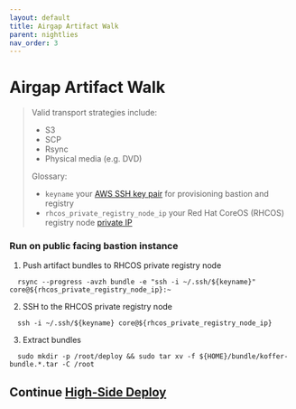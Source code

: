 ```yaml
---
layout: default
title: Airgap Artifact Walk
parent: nightlies
nav_order: 3
---
```


# Airgap Artifact Walk
> Valid transport strategies include:
>  - S3
>  - SCP
>  - Rsync
>  - Physical media (e.g. DVD)
>
> Glossary:
>  - `keyname` your [AWS SSH key pair](https://console.amazonaws-us-gov.com/ec2/home?#KeyPairs) for provisioning bastion and registry
>  - `rhcos_private_registry_node_ip` your Red Hat CoreOS (RHCOS) registry node [private IP](https://console.amazonaws-us-gov.com/ec2/home?#Instances)
>    

### Run on public facing bastion instance
  1. Push artifact bundles to RHCOS private registry node
```
  rsync --progress -avzh bundle -e "ssh -i ~/.ssh/${keyname}" core@${rhcos_private_registry_node_ip}:~
```
  2. SSH to the RHCOS private registry node
```
  ssh -i ~/.ssh/${keyname} core@${rhcos_private_registry_node_ip}
```
  3. Extract bundles
```
  sudo mkdir -p /root/deploy && sudo tar xv -f ${HOME}/bundle/koffer-bundle.*.tar -C /root
```
## Continue [High-Side Deploy]    
[Quay.io Image Pull Secret]:https://cloud.redhat.com/openshift/install/metal/user-provisioned
[High-Side Deploy]:https://codectl.io/docs/user-guide/deploy
